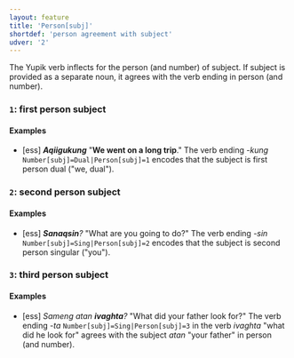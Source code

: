 ```yaml
---
layout: feature
title: 'Person[subj]'
shortdef: 'person agreement with subject'
udver: '2'
---
```


The Yupik verb inflects for the person (and number) of subject. If subject is provided as a separate noun, it agrees with the verb ending in person (and number).

### <a name="1">`1`</a>: first person subject

#### Examples

* [ess] _<b>Aqiigukung</b>_  "<b>We went on a long trip</b>." The verb ending _-kung_ `Number[subj]=Dual|Person[subj]=1` encodes that the subject is first person dual ("we, dual").

### <a name="2">`2`</a>: second person subject

#### Examples

* [ess] _<b>Sanaqsin</b>?_ "What are you going to do?" The verb ending _-sin_ `Number[subj]=Sing|Person[subj]=2` encodes that the subject is second person singular ("you").

### <a name="3">`3`</a>: third person subject

#### Examples

* [ess] _Sameng atan <b>ivaghta</b>?_ "What did your father look for?" The verb ending _-ta_ `Number[subj]=Sing|Person[subj]=3` in the verb _ivaghta_ "what did he look for" agrees with the subject _atan_ "your father" in person (and number).

<!-- Interlanguage links updated Po lis 14 15:34:54 CET 2022 -->
